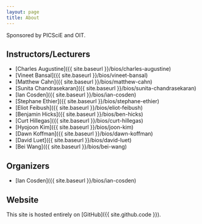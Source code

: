```yaml
---
layout: page
title: About
---
```


<!--
hopefully we will have sponsors!  I don't want to be presumptive, but if we don't, it won't happen
-->
Sponsored by PICSciE and OIT.  

<!--
Do we want to have bio's, links, and/or pictures here?
-->
## Instructors/Lecturers
* [Charles Augustine]({{ site.baseurl }}/bios/charles-augustine)
* [Vineet Bansal]({{ site.baseurl }}/bios/vineet-bansal)
* [Matthew Cahn]({{ site.baseurl }}/bios/matthew-cahn)
* [Sunita Chandrasekaran]({{ site.baseurl }}/bios/sunita-chandrasekaran)
* [Ian Cosden]({{ site.baseurl }}/bios/ian-cosden)
* [Stephane Ethier]({{ site.baseurl }}/bios/stephane-ethier)
* [Eliot Feibush]({{ site.baseurl }}/bios/eliot-feibush)
* [Benjamin Hicks]({{ site.baseurl }}/bios/ben-hicks)
* [Curt Hillegas]({{ site.baseurl }}/bios/curt-hillegas)
* [Hyojoon Kim]({{ site.baseurl }}/bios/joon-kim)
* [Dawn Koffman]({{ site.baseurl }}/bios/dawn-koffman)
* [David Luet]({{ site.baseurl }}/bios/david-luet)
* [Bei Wang]({{ site.baseurl }}/bios/bei-wang)

## Organizers
* [Ian Cosden]({{ site.baseurl }}/bios/ian-cosden)


## Website

This site is hosted entirely on [GitHub]({{ site.github.code }}).
